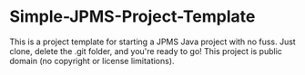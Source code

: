 # Simple-JPMS-Project-Template
This is a project template for starting a JPMS Java project with no fuss. Just clone, delete the .git folder, and you're ready to go! This project is public domain (no copyright or license limitations).
